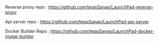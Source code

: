 Reverse proxy repo : https://github.com/tejasSanap/LaunchPad-reverse-proxy

Api server repo : https://github.com/tejasSanap/LaunchPad-api-server

Docker Builder Repo : https://github.com/tejasSanap/LaunchPad-docker-image-builder
